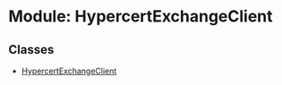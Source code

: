 # Module: HypercertExchangeClient

## Classes

- [HypercertExchangeClient](../classes/HypercertExchangeClient.HypercertExchangeClient.md)
